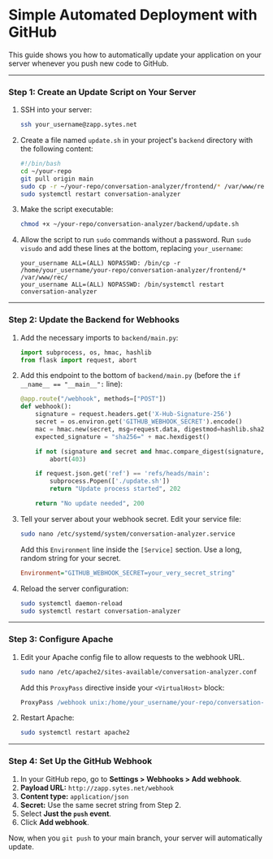 # Simple Automated Deployment with GitHub

This guide shows you how to automatically update your application on your server whenever you push new code to GitHub.

---

### **Step 1: Create an Update Script on Your Server**

1.  SSH into your server:
    ```bash
    ssh your_username@zapp.sytes.net
    ```

2.  Create a file named `update.sh` in your project's `backend` directory with the following content:
    ```bash
    #!/bin/bash
    cd ~/your-repo
    git pull origin main
    sudo cp -r ~/your-repo/conversation-analyzer/frontend/* /var/www/rec/
    sudo systemctl restart conversation-analyzer
    ```

3.  Make the script executable:
    ```bash
    chmod +x ~/your-repo/conversation-analyzer/backend/update.sh
    ```

4.  Allow the script to run `sudo` commands without a password. Run `sudo visudo` and add these lines at the bottom, replacing `your_username`:
    ```
    your_username ALL=(ALL) NOPASSWD: /bin/cp -r /home/your_username/your-repo/conversation-analyzer/frontend/* /var/www/rec/
    your_username ALL=(ALL) NOPASSWD: /bin/systemctl restart conversation-analyzer
    ```

---

### **Step 2: Update the Backend for Webhooks**

1.  Add the necessary imports to `backend/main.py`:
    ```python
    import subprocess, os, hmac, hashlib
    from flask import request, abort
    ```

2.  Add this endpoint to the bottom of `backend/main.py` (before the `if __name__ == "__main__":` line):
    ```python
    @app.route("/webhook", methods=["POST"])
    def webhook():
        signature = request.headers.get('X-Hub-Signature-256')
        secret = os.environ.get('GITHUB_WEBHOOK_SECRET').encode()
        mac = hmac.new(secret, msg=request.data, digestmod=hashlib.sha256)
        expected_signature = "sha256=" + mac.hexdigest()

        if not (signature and secret and hmac.compare_digest(signature, expected_signature)):
            abort(403)

        if request.json.get('ref') == 'refs/heads/main':
            subprocess.Popen(['./update.sh'])
            return "Update process started", 202

        return "No update needed", 200
    ```

3.  Tell your server about your webhook secret. Edit your service file:
    ```bash
    sudo nano /etc/systemd/system/conversation-analyzer.service
    ```
    Add this `Environment` line inside the `[Service]` section. Use a long, random string for your secret.
    ```ini
    Environment="GITHUB_WEBHOOK_SECRET=your_very_secret_string"
    ```

4.  Reload the server configuration:
    ```bash
    sudo systemctl daemon-reload
    sudo systemctl restart conversation-analyzer
    ```

---

### **Step 3: Configure Apache**

1.  Edit your Apache config file to allow requests to the webhook URL.
    ```bash
    sudo nano /etc/apache2/sites-available/conversation-analyzer.conf
    ```
    Add this `ProxyPass` directive inside your `<VirtualHost>` block:
    ```apache
    ProxyPass /webhook unix:/home/your_username/your-repo/conversation-analyzer/backend/conversation-analyzer.sock|http://localhost/webhook
    ```

2.  Restart Apache:
    ```bash
    sudo systemctl restart apache2
    ```

---

### **Step 4: Set Up the GitHub Webhook**

1.  In your GitHub repo, go to **Settings > Webhooks > Add webhook**.
2.  **Payload URL:** `http://zapp.sytes.net/webhook`
3.  **Content type:** `application/json`
4.  **Secret:** Use the same secret string from Step 2.
5.  Select **Just the `push` event**.
6.  Click **Add webhook**.

Now, when you `git push` to your main branch, your server will automatically update.
